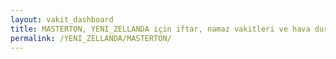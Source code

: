 ```yaml
---
layout: vakit_dashboard
title: MASTERTON, YENI_ZELLANDA için iftar, namaz vakitleri ve hava durumu - ilçe/eyalet seç
permalink: /YENI_ZELLANDA/MASTERTON/
---
```


<script type="text/javascript">
  var GLOBAL_COUNTRY = 'YENI_ZELLANDA';
  var GLOBAL_CITY = 'MASTERTON';
  var GLOBAL_STATE = '';
  var lat = 72;
  var lon = 21;
</script>
